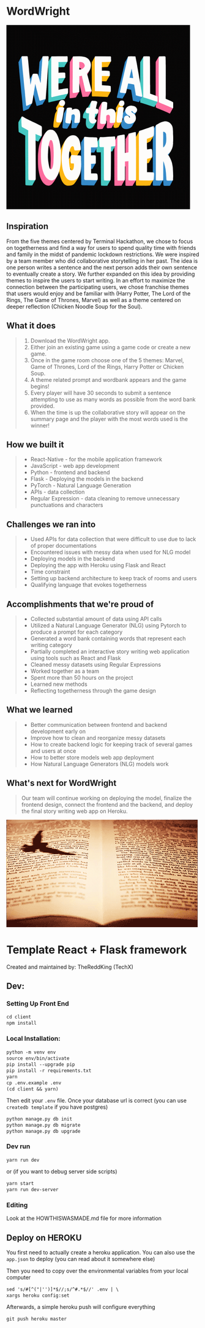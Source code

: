 # WordWright
![words](pictures/together.gif)

## Inspiration
From the five themes centered by Terminal Hackathon, we chose to focus on togetherness and find a way for users to spend quality time with friends and family in the midst of pandemic lockdown restrictions. We were inspired by a team member who did collaborative storytelling in her past. The idea is one person writes a sentence and the next person adds their own sentence to eventually create a story. We further expanded on this idea by providing themes to inspire the users to start writing. In an effort to maximize the connection between the participating users, we chose franchise themes that users would enjoy and be familiar with (Harry Potter, The Lord of the Rings, The Game of Thrones, Marvel) as well as a theme centered on deeper reflection (Chicken Noodle Soup for the Soul).

## What it does
>   1. Download the WordWright app.
>   2. Either join an existing game using a game code or create a new game.
>   3. Once in the game room choose one of the 5 themes: Marvel, Game of Thrones, Lord of the Rings, Harry Potter or Chicken Soup.
>   4. A theme related prompt and wordbank appears and the game begins!
>   5. Every player will have 30 seconds to submit a sentence attempting to use as many words as possible from the word bank provided.
>   6. When the time is up the collaborative story will appear on the summary page and the player with the most words used is the winner!

## How we built it
>   * React-Native - for the mobile application framework
>   * JavaScript - web app development 
>   * Python - frontend and backend
>   * Flask - Deploying the models in the backend 
>   * PyTorch - Natural Language Generation 
>   * APIs - data collection
>   * Regular Expression - data cleaning to remove unnecessary punctuations and characters

## Challenges we ran into
>   * Used APIs for data collection that were difficult to use due to lack of proper documentations
>   * Encountered issues with messy data when used for NLG model
>   * Deploying models in the backend
>   * Deploying the app with Heroku using Flask and React
>   * Time constraint 
>   * Setting up backend architecture to keep track of rooms and users
>   * Qualifying language that evokes togetherness

## Accomplishments that we're proud of
>   * Collected substantial amount of data using API calls
>   * Utilized a Natural Language Generator (NLG) using Pytorch to produce a prompt for each category
>   * Generated a word bank containing words that represent each writing category 
>   * Partially completed an interactive story writing web application using tools such as React and Flask
>   * Cleaned messy datasets using Regular Expressions
>   * Worked together as a team 
>   * Spent more than 50 hours on the project
>   * Learned new methods
>   * Reflecting togetherness through the game design


## What we learned
>   * Better communication between frontend and backend development early on
>   * Improve how to clean and reorganize messy datasets
>   * How to create backend logic for keeping track of several games and users at once 
>   * How to better store models web app deployment 
>   * How Natural Language Generators (NLG) models work

## What's next for WordWright
> Our team will continue working on deploying the model, finalize the frontend design, connect the frontend and the backend, and deploy the final story writing web app on Heroku.


![words2](pictures/read&write.gif)



# Template React + Flask framework

Created and maintained by: TheReddKing (TechX)

## Dev:

### Setting Up Front End

    cd client
    npm install
    


### Local Installation:

    python -m venv env
    source env/bin/activate
    pip install --upgrade pip
    pip install -r requirements.txt
    yarn
    cp .env.example .env
    (cd client && yarn)

Then edit your `.env` file. Once your database url is correct (you can use `createdb template` if you have postgres)

    python manage.py db init
    python manage.py db migrate
    python manage.py db upgrade

### Dev run

    yarn run dev
    
or (if you want to debug server side scripts)

    yarn start
    yarn run dev-server


### Editing

Look at the HOWTHISWASMADE.md file for more information

## Deploy on HEROKU

You first need to actually create a heroku application. You can also use the `app.json` to deploy (you can read about it somewhere else)

Then you need to copy over the environmental variables from your local computer

    sed 's/#[^("|'')]*$//;s/^#.*$//' .env | \
    xargs heroku config:set

Afterwards, a simple heroku push will configure everything

    git push heroku master
